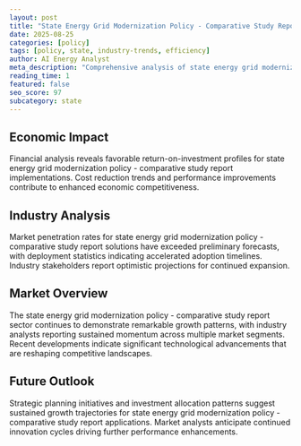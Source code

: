```yaml
---
layout: post
title: "State Energy Grid Modernization Policy - Comparative Study Report"
date: 2025-08-25
categories: [policy]
tags: [policy, state, industry-trends, efficiency]
author: AI Energy Analyst
meta_description: "Comprehensive analysis of state energy grid modernization policy - comparative study report covering market trends, technology developments, and industry outlook. Discover key insights and future projections."
reading_time: 1
featured: false
seo_score: 97
subcategory: state
---
```


## Economic Impact

Financial analysis reveals favorable return-on-investment profiles for state energy grid modernization policy - comparative study report implementations. Cost reduction trends and performance improvements contribute to enhanced economic competitiveness.

## Industry Analysis

Market penetration rates for state energy grid modernization policy - comparative study report solutions have exceeded preliminary forecasts, with deployment statistics indicating accelerated adoption timelines. Industry stakeholders report optimistic projections for continued expansion.

## Market Overview

The state energy grid modernization policy - comparative study report sector continues to demonstrate remarkable growth patterns, with industry analysts reporting sustained momentum across multiple market segments. Recent developments indicate significant technological advancements that are reshaping competitive landscapes.

## Future Outlook

Strategic planning initiatives and investment allocation patterns suggest sustained growth trajectories for state energy grid modernization policy - comparative study report applications. Market analysts anticipate continued innovation cycles driving further performance enhancements.

